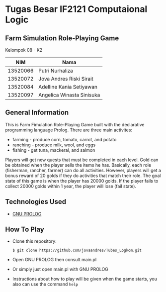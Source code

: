 # Tugas Besar IF2121 Computaional Logic
## Farm Simulation Role-Playing Game
Kelompok 08 - K2

| NIM       | Nama                     |
| --------- | ------------------------ |
| 13520066  | Putri Nurhaliza          |
| 13520072  | Jova Andres Riski Sirait |
| 13520084  | Adelline Kania Setiyawan |
| 13520097  | Angelica Winasta Sinisuka |

## General Information
This is Farm Fimulation Role-Playing Game built with the declarative programming language Prolog. There are three main activites:
- farming - produce corn, tomato, carrot, and potato
- ranching - produce milk, wool, and eggs
- fishing - get tuna, mackeral, and salmon

Players will get new quests that must be completed in each level. Gold can be obtained when the player sells the items he has. Basically, each role (fisherman, rancher, farmer) can do all activities. However, players will get a bonus reward of 20 golds if they do activities that match their role. The goal state of this game is when the player has 20000 golds. If the player fails to collect 20000 golds within 1 year, the player will lose (fail state).

## Technologies Used
- [GNU PROLOG](http://www.gprolog.org/)

## How To Play
* Clone this repository:

  ```
  $ git clone https://github.com/jovaandres/Tubes_Logkom.git
  ```
* Open GNU PROLOG then consult main.pl
* Or simply just open main.pl with GNU PROLOG
* Instructions about how to play will be given when the game
  starts, you also can use the command ```help```
